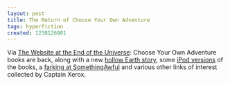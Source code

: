 ```yaml
---
layout: post
title: The Return of Choose Your Own Adventure
tags: hyperfiction
created: 1238126901
---
```

Via [The Website at the End of the Universe](http://www.theendoftheuniverse.ca/node/1331):  Choose Your Own Adventure books are back, along with a new [hollow Earth story](http://www.cyoastore.com/product/show/42348), some [iPod versions](http://www.cyoastore.com/product/show/5773) of the books, a [farking at SomethingAwful](http://www.somethingawful.com/d/comedy-goldmine/choose-your-own.php) and various other links of interest collected by Captain Xerox.
